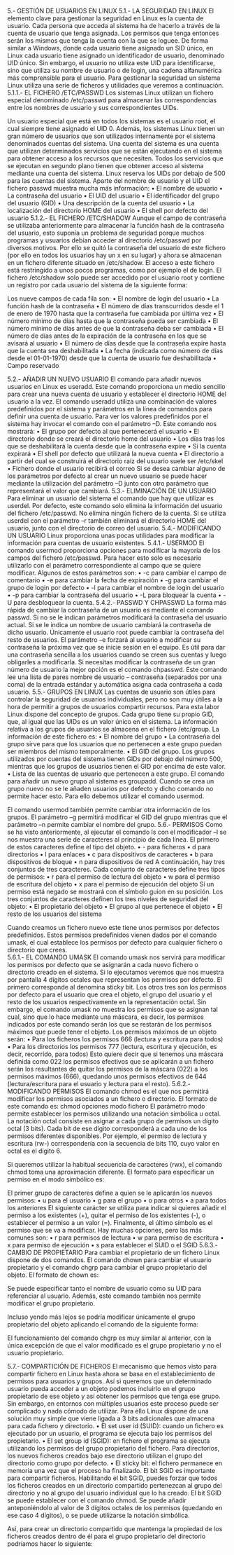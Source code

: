 5.- GESTIÓN DE USUARIOS EN LINUX
5.1.- LA SEGURIDAD EN LINUX
El elemento clave para gestionar la seguridad en Linux es la cuenta de usuario. Cada persona que acceda al sistema ha de hacerlo a través de la cuenta de usuario que tenga asignada. Los permisos que tenga entonces serán los mismos que tenga la cuenta con la que se loguee.
De forma similar a Windows, donde cada usuario tiene asignado un SID único, en Linux cada usuario tiene asignado un identificador de usuario, denominado UID único. Sin embargo, el usuario no utiliza este UID para identificarse, sino que utiliza su nombre de usuario o de login, una cadena alfanumérica más comprensible para el usuario.	
Para gestionar la seguridad un sistema Linux utiliza una serie de ficheros y utilidades que veremos a continuación.
5.1.1.- EL FICHERO /ETC/PASSWD
Los sistemas Linux utilizan un fichero especial denominado /etc/passwd para almacenar las correspondencias entre los nombres de usuario y sus correspondientes UIDs. 
 
Un usuario especial que está en todos los sistemas es el usuario root, el cual siempre tiene asignado el UID 0. Además, los sistemas Linux tienen un gran número de usuarios que son utilizados internamente por el sistema denominados cuentas del sistema. Una cuenta del sistema es una cuenta que utilizan determinados servicios que se están ejecutando en el sistema para obtener acceso a los recursos que necesiten. Todos los servicios que se ejecutan en segundo plano tienen que obtener acceso al sistema mediante una cuenta del sistema. Linux reserva los UIDs por debajo de 500 para las cuentas del sistema.
Aparte del nombre de usuario y el UID el fichero passwd muestra mucha más información:
•	El nombre de usuario
•	La contraseña del usuario
•	El UID del usuario
•	El identificador del grupo del usuario (GID)
•	Una descripción de la cuenta del usuario
•	La localización del directorio HOME del usuario
•	El shell por defecto del usuario
5.1.2.- EL FICHERO /ETC/SHADOW
Aunque el campo de contraseña se utilizaba anteriormente para almacenar la función hash de la contraseña del usuario, esto suponía un problema de seguridad porque muchos programas y usuarios debían acceder al directorio /etc/passwd por diversos motivos. Por ello se quitó la contraseña del usuario de este fichero (por ello en todos los usuarios hay un x en su lugar) y ahora se almacenan en un fichero diferente situado en /etc/shadow. El acceso a este fichero está restringido a unos pocos programas, como por ejemplo el de login.
El fichero /etc/shadow solo puede ser accedido por el usuario root y contiene un registro por cada usuario del sistema de la siguiente forma:
 
Los nueve campos de cada fila son:
•	El nombre de login del usuario
•	La función hash de la contraseña
•	El número de días transcurridos desde el 1 de enero de 1970 hasta que la contraseña fue cambiada por última vez
•	El número mínimo de días hasta que la contraseña pueda ser cambiada
•	El número mínimo de días antes de que la contraseña deba ser cambiada
•	El número de días antes de la expiración de la contraseña en los que se avisará al usuario
•	El número de días desde que la contraseña expire hasta que la cuenta sea deshabilitada
•	La fecha (indicada como número de días desde el 01-01-1970) desde que la cuenta de usuario fue deshabilitada
•	Campo reservado

5.2.- AÑADIR UN NUEVO USUARIO
El comando para añadir nuevos usuarios en Linux es useradd. Este comando proporciona un medio sencillo para crear una nueva cuenta de usuario y establecer el directorio HOME del usuario a la vez. El comando useradd utiliza una combinación de valores predefinidos por el sistema y parámetros en la línea de comandos para definir una cuenta de usuario. Para ver los valores predefinidos por el sistema hay invocar el comando con el parámetro –D.
Este comando nos mostrará:
•	El grupo por defecto al que pertenecerá el usuario
•	El directorio donde se creará el directorio home del usuario
•	Los días tras los que se deshabilitará la cuenta desde que la contraseña expire
•	Si la cuenta expirará
•	El shell por defecto que utilizará la nueva cuenta
•	El directorio a partir del cual se construirá el directorio raíz del usuario suele ser /etc/skel
•	Fichero donde el usuario recibirá el correo
Si se desea cambiar alguno de los parámetros por defecto al crear un nuevo usuario se puede hacer mediante la utilización del parámetro –D junto con otro parámetro que representará el valor que cambiará.
5.3.- ELIMINACIÓN DE UN USUARIO
Para eliminar un usuario del sistema el comando que hay que utilizar es userdel. Por defecto, este comando solo elimina la información del usuario del fichero /etc/passwd. No elimina ningún fichero de la cuenta.
Si se utiliza userdel con el parámetro –r también eliminará el directorio HOME del usuario, junto con el directorio de correo del usuario.
5.4.- MODIFICANDO UN USUARIO
Linux proporciona unas pocas utilidades para modificar la información para cuentas de usuario existentes.
5.4.1.- USERMOD
	El comando usermod proporciona opciones para modificar la mayoría de los campos del fichero /etc/passwd. Para hacer esto solo es necesario utilizarlo con el parámetro correspondiente al campo que se quiere modificar. Algunos de estos parámetros son:
•	-c para cambiar el campo de comentario
•	-e para cambiar la fecha de expiración
•	-g para cambiar el grupo de login por defecto
•	-l para cambiar el nombre de login del usuario
•	-p para cambiar la contraseña del usuario
•	-L para bloquear la cuenta
•	-U para desbloquear la cuenta.
5.4.2.- PASSWD Y CHPASSWD
La forma más rápida de cambiar la contraseña de un usuario es mediante el comando passwd. Si no se le indican parámetros modificará la contraseña del usuario actual. Si se le indica un nombre de usuario cambiará la contraseña de dicho usuario. Únicamente el usuario root puede cambiar la contraseña del resto de usuarios.
El parámetro –e forzará al usuario a modificar su contraseña la próxima vez que se inicie sesión en el equipo. Es útil para dar una contraseña sencilla a los usuarios cuando se creen sus cuentas y luego obligarles a modificarla.
Si necesitas modificar la contraseña de un gran número de usuario la mejor opción es el comando chpasswd. Este comando lee una lista de pares nombre de usuario – contraseña (separados por una coma) de la entrada estándar y automática asigna cada contraseña a cada usuario.
5.5.- GRUPOS EN LINUX
Las cuentas de usuario son útiles para controlar la seguridad de usuarios individuales, pero no son muy útiles a la hora de permitir a grupos de usuarios compartir recursos. Para esta labor Linux dispone del concepto de grupos.
Cada grupo tiene su propio GID, que, al igual que las UIDs es un valor único en el sistema.
La información relativa a los grupos de usuarios se almacena en el fichero /etc/group. La información de este fichero es:
•	El nombre del grupo
•	La contraseña del grupo sirve para que los usuarios que no pertenecen a este grupo puedan ser miembros del mismo temporalmente.
•	El GID del grupo. Los grupos utilizados por cuentas del sistema tienen GIDs por debajo del número 500, mientras que los grupos de usuarios tienen el GID por encima de este valor.
•	Lista de las cuentas de usuario que pertenecen a este grupo.
El comando para añadir un nuevo grupo al sistema es groupadd. Cuando se crea un grupo nuevo no se le añaden usuarios por defecto y dicho comando no permite hacer esto. Para ello debemos utilizar el comando usermod.
 
El comando usermod también permite cambiar otra información de los grupos. El parámetro –g permitirá modificar el GID del grupo mientras que el parámetro –n permite cambiar el nombre del grupo.
5.6.- PERMISOS
Como se ha visto anteriormente, al ejecutar el comando ls con el modificador –l se nos muestra una serie de caracteres al principio de cada línea. El primero de estos caracteres define el tipo del objeto.
•	- para ficheros
•	d para directorios
•	l para enlaces
•	c para dispositivos de caracteres
•	b para dispositivos de bloque
•	n para dispositivos de red
A continuación, hay tres conjuntos de tres caracteres. Cada conjunto de caracteres define tres tipos de permisos:
•	r para el permiso de lectura del objeto
•	w para el permiso de escritura del objeto
•	x para el permiso de ejecución del objeto
Si un permiso está negado se mostrará con el símbolo guion en su posición. Los tres conjuntos de caracteres definen los tres niveles de seguridad del objeto:
•	El propietario del objeto
•	El grupo al que pertenece el objeto
•	El resto de los usuarios del sistema

 
Cuando creamos un fichero nuevo este tiene unos permisos por defectos predefinidos. Estos permisos predefinidos vienen dados por el comando umask, el cual establece los permisos por defecto para cualquier fichero o directorio que crees.	
5.6.1.- EL COMANDO UMASK
El comando umask nos servirá para modificar los permisos por defecto que se asignarán a cada nuevo fichero o directorio creado en el sistema. Si lo ejecutamos veremos que nos muestra por pantalla 4 dígitos octales que representan los permisos por defecto. El primero corresponde al denomina sticky bit. Los otros tres son los permisos por defecto para el usuario que crea el objeto, el grupo del usuario y el resto de los usuarios respectivamente en la representación octal.
Sin embargo, el comando umask no muestra los permisos que se asignan tal cual, sino que lo hace mediante una máscara, es decir, los permisos indicados por este comando serán los que se restarán de los permisos máximos que puede tener el objeto. Los permisos máximos de un objeto serán:
•	Para los ficheros los permisos 666 (lectura y escritura para todos)
•	Para los directorios los permisos 777 (lectura, escritura y ejecución, es decir, recorrido, para todos)
Esto quiere decir que si tenemos una máscara definida como 022 los permisos efectivos que se aplicarán a un fichero serán los resultantes de quitar los permisos de la máscara (022) a los permisos máximos (666), quedando unos permisos efectivos de 644 (lectura/escritura para el usuario y lectura para el resto).	
5.6.2.- MODIFICANDO PERMISOS
El comando chmod es el que nos permitirá modificar los permisos asociados a un fichero o directorio. El formato de este comando es:
chmod opciones modo fichero
El parámetro modo permite establecer los permisos utilizando una notación simbólica u octal. La notación octal consiste en asignar a cada grupo de permisos un dígito octal (3 bits). Cada bit de ese dígito corresponderá a cada uno de los permisos diferentes disponibles. Por ejemplo, el permiso de lectura y escritura (rw-) correspondería con la secuencia de bits 110, cuyo valor en octal es el dígito 6.
 
Si queremos utilizar la habitual secuencia de caracteres (rwx), el comando chmod toma una aproximación diferente. El formato para especificar un permiso en el modo simbólico es:
 
El primer grupo de caracteres define a quien se le aplicarán los nuevos permisos:
•	u para el usuario
•	g para el grupo
•	o para otros
•	a para todos los anteriores
El siguiente carácter se utiliza para indicar si quieres añadir el permiso a los existentes (+), quitar el permiso de los existentes (-), o establecer el permiso a un valor (=).
Finalmente, el último símbolo es el permiso que se va a modificar. Hay muchas opciones, pero las más comunes son:
•	r para permisos de lectura
•	w para permiso de escritura
•	x para permiso de ejecución
•	s para establecer el SUID o el SGID
5.6.3.- CAMBIO DE PROPIETARIO
Para cambiar el propietario de un fichero Linux dispone de dos comandos. El comando chown para cambiar el usuario propietario y el comando chgrp para cambiar el grupo propietario del objeto.
El formato de chown es:
 
Se puede especificar tanto el nombre de usuario como su UID para referenciar al usuario. Además, este comando también nos permite modificar el grupo propietario.
 
Incluso yendo más lejos se podría modificar únicamente el grupo propietario del objeto aplicando el comando de la siguiente forma:
 
El funcionamiento del comando chgrp es muy similar al anterior, con la única excepción de que el valor modificado es el grupo propietario y no el usuario propietario.

5.7.- COMPARTICIÓN DE FICHEROS 
El mecanismo que hemos visto para compartir fichero en Linux hasta ahora se basa en el establecimiento de permisos para usuarios y grupos. Así si queremos que un determinado usuario pueda acceder a un objeto podemos incluirlo en el grupo propietario de ese objeto y así obtener los permisos que tenga ese grupo.
Sin embargo, en entornos con múltiples usuarios este proceso puede ser complicado y nada cómodo de utilizar. Para ello Linux dispone de una solución muy simple que viene ligada a 3 bits adicionales que almacena para cada fichero y directorio.
•	El set user id (SUID): cuando un fichero es ejecutado por un usuario, el programa se ejecuta bajo los permisos del propietario.
•	El set group id (SGID): en fichero el programa se ejecuta utilizando los permisos del grupo propietario del fichero. Para directorios, los nuevos ficheros creados bajo ese directorio utilizan el grupo del directorio como grupo por defecto.
•	El sticky bit: el fichero permanece en memoria una vez que el proceso ha finalizado.
El bit SGID es importante para compartir ficheros. Habilitando el bit SGID, puedes forzar que todos los ficheros creados en un directorio compartido pertenezcan al grupo del directorio y no al grupo del usuario individual que lo ha creado.
El bit SGID se puede establecer con el comando chmod. Se puede añadir anteponiéndolo al valor de 3 dígitos octales de los permisos (quedando en ese caso 4 dígitos), o se puede utilizarse la notación simbólica.
 
Así, para crear un directorio compartido que mantenga la propiedad de los ficheros creados dentro de él para el grupo propietario del directorio podríamos hacer lo siguiente:
 


 

